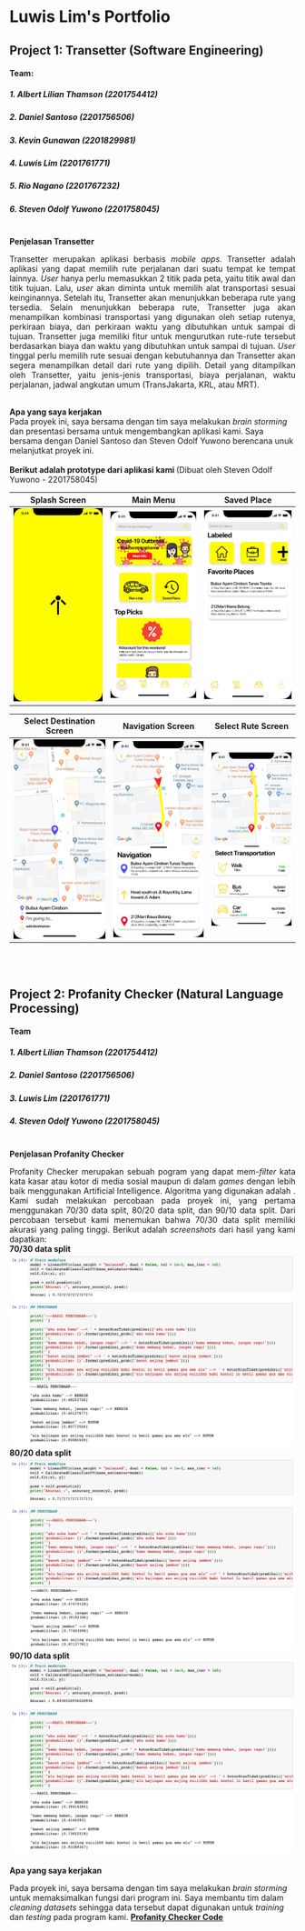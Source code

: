 # Luwis Lim's Portfolio

## **Project 1: Transetter (Software Engineering)**
#### Team:
##### 1. Albert Lilian Thamson (2201754412)
##### 2. Daniel Santoso (2201756506)
##### 3. Kevin Gunawan (2201829981)
##### 4. Luwis Lim (2201761771)
##### 5. Rio Nagano (2201767232)
##### 6. Steven Odolf Yuwono (2201758045)


<br>
<b> Penjelasan Transetter </b>
<div> <p align="justify">
Transetter merupakan aplikasi berbasis <i>mobile apps</i>. Transetter adalah aplikasi yang dapat memilih rute perjalanan dari suatu tempat ke tempat lainnya. <i>User</i> hanya perlu memasukkan 2 titik pada peta, yaitu titik awal dan titik tujuan. Lalu, <i>user</i> akan diminta untuk memilih alat transportasi sesuai keinginannya. Setelah itu, Transetter akan menunjukkan beberapa rute yang tersedia. Selain menunjukkan beberapa rute, Transetter juga akan menampilkan kombinasi transportasi yang digunakan oleh setiap rutenya, perkiraan biaya, dan perkiraan waktu yang dibutuhkan untuk sampai di tujuan. Transetter juga memiliki fitur untuk mengurutkan rute-rute tersebut berdasarkan biaya dan waktu yang dibutuhkan untuk sampai di tujuan. <i>User</i> tinggal perlu memilih rute sesuai dengan kebutuhannya dan Transetter akan segera menampilkan detail dari rute yang  dipilih. Detail yang ditampilkan oleh Transetter, yaitu jenis-jenis transportasi, biaya perjalanan, waktu perjalanan, jadwal angkutan umum (TransJakarta, KRL, atau MRT).
</p></div>

<br>
<b> Apa yang saya kerjakan </b>
<div>
Pada proyek ini, saya bersama dengan tim saya melakukan <i>brain storming</i> dan presentasi bersama untuk mengembangkan aplikasi kami. Saya bersama dengan Daniel Santoso dan Steven Odolf Yuwono berencana unuk melanjutkat proyek ini.
</div>

<br>
<b> Berikut adalah prototype dari aplikasi kami </b> (Dibuat oleh Steven Odolf Yuwono - 2201758045)


| Splash Screen |  Main Menu | Saved Place | 
|:-------------------------:|:-------------------------:|:-------------------------:|
|<img src="https://github.com/luwislim/Portfolio/blob/master/images/splash.jpg?raw=true" alt="Splash Screen">  |  <img src="https://github.com/luwislim/Portfolio/blob/master/images/menu.jpg?raw=true" alt="Main Menu"> | <img src="https://github.com/luwislim/Portfolio/blob/master/images/saved.jpg?raw=true" alt="Saved Place"> |

| Select Destination Screen |  Navigation Screen | Select Rute Screen  | 
|:-------------------------:|:-------------------------:|:-------------------------:|
|<img src="https://github.com/luwislim/Portfolio/blob/master/images/dest.jpg?raw=true" alt="Select Destination Screen">  |  <img src="https://github.com/luwislim/Portfolio/blob/master/images/navi.jpg?raw=true" alt="Navigation"> | <img src="https://github.com/luwislim/Portfolio/blob/master/images/select.jpg?raw=true" alt="Select Rute Screen"> |

<br><br>
## Project 2: Profanity Checker (Natural Language Processing)
#### Team
##### 1. Albert Lilian Thamson (2201754412)
##### 2. Daniel Santoso (2201756506)
##### 3. Luwis Lim (2201761771)
##### 4. Steven Odolf Yuwono (2201758045)

<br>
<b> Penjelasan Profanity Checker </b>
<div> <p align="justify">
Profanity Checker merupakan sebuah pogram yang dapat mem-<i>filter</i> kata kata kasar atau kotor di media sosial maupun di dalam <i>games</i> dengan lebih baik menggunakan Artificial Intelligence. Algoritma yang digunakan adalah . Kami sudah melakukan percobaan pada proyek ini, yang pertama menggunakan 70/30 data split, 80/20 data split, dan 90/10 data split. Dari percobaan tersebut kami menemukan bahwa 70/30 data split memiliki akurasi yang paling tinggi. Berikut adalah <i>screenshots</i> dari hasil yang kami dapatkan:
  
<br>
<b>70/30 data split</b><br>
<img src="https://github.com/luwislim/Portfolio/blob/master/images/acc(70).png?raw=true" alt="70/30 Accuracy">
<img src="https://github.com/luwislim/Portfolio/blob/master/images/percobaan(70).png?raw=true" alt="70/30 Test">
<br>
<b>80/20 data split</b><br>
<img src="https://github.com/luwislim/Portfolio/blob/master/images/acc(80).png?raw=true" alt="80/20 Accuracy">
<img src="https://github.com/luwislim/Portfolio/blob/master/images/percobaan(80).png?raw=true" alt="80/20 Test">
<br>
<b>90/10 data split</b><br>
<img src="https://github.com/luwislim/Portfolio/blob/master/images/acc(90).png?raw=true" alt="90/10 Accuracy">
<img src="https://github.com/luwislim/Portfolio/blob/master/images/percobaan(90).png?raw=true" alt="90/10 Test">
</p></div>

<b> Apa yang saya kerjakan </b>
<div>
Pada proyek ini, saya bersama dengan tim saya melakukan <i>brain storming</i> untuk memaksimalkan fungsi dari program ini. Saya membantu tim dalam <i>cleaning datasets</i> sehingga data tersebut dapat digunakan untuk <i>training</i> dan <i>testing</i> pada program kami. <a href="https://github.com/luwislim/Portfolio/blob/master/ProfanityChecker/master.ipynb"><b>Profanity Checker Code</b></a>
</div>


